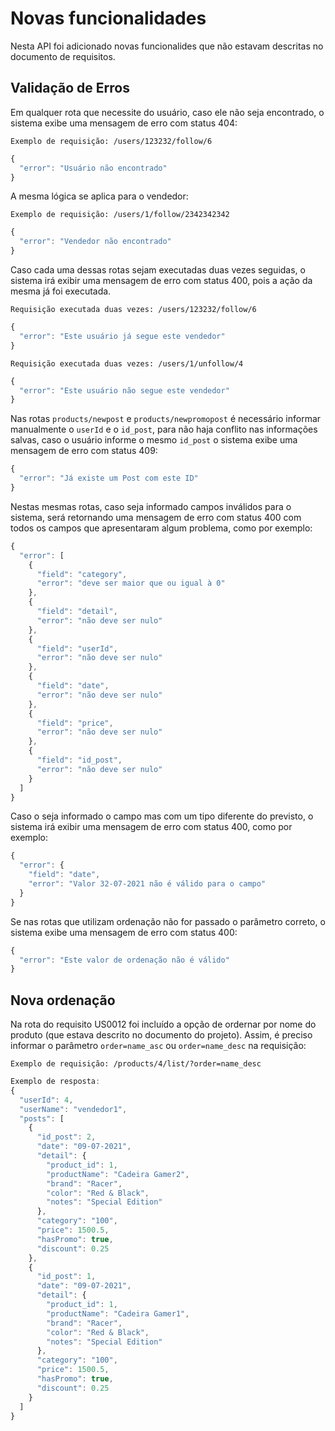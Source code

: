 # Novas funcionalidades

Nesta API foi adicionado novas funcionalides que não estavam descritas no documento de requisitos.

## Validação de Erros
Em qualquer rota que necessite do usuário, caso ele não seja encontrado, o sistema exibe uma mensagem de erro com status 404:
```
Exemplo de requisição: /users/123232/follow/6
```
```javascript
{
  "error": "Usuário não encontrado"
}
```

A mesma lógica se aplica para o vendedor:
```
Exemplo de requisição: /users/1/follow/2342342342
```
```javascript
{
  "error": "Vendedor não encontrado"
}
```

Caso cada uma dessas rotas sejam executadas duas vezes seguidas, o sistema irá exibir uma mensagem de erro com status 400, pois a ação da mesma já foi executada.
```
Requisição executada duas vezes: /users/123232/follow/6
```
```javascript
{
  "error": "Este usuário já segue este vendedor"
}
```
```
Requisição executada duas vezes: /users/1/unfollow/4
```
```javascript
{
  "error": "Este usuário não segue este vendedor"
}
```

Nas rotas `products/newpost` e `products/newpromopost` é necessário informar manualmente o `userId` e o `id_post`, para não haja conflito nas informações salvas, caso o usuário informe o mesmo `id_post` o sistema exibe uma mensagem de erro com status 409:
```javascript
{
  "error": "Já existe um Post com este ID"
}
```

Nestas mesmas rotas, caso seja informado campos inválidos para o sistema, será retornando uma mensagem de erro com status 400 com todos os campos que apresentaram algum problema, como por exemplo:
```javascript
{
  "error": [
    {
      "field": "category",
      "error": "deve ser maior que ou igual à 0"
    },
    {
      "field": "detail",
      "error": "não deve ser nulo"
    },
    {
      "field": "userId",
      "error": "não deve ser nulo"
    },
    {
      "field": "date",
      "error": "não deve ser nulo"
    },
    {
      "field": "price",
      "error": "não deve ser nulo"
    },
    {
      "field": "id_post",
      "error": "não deve ser nulo"
    }
  ]
}
```

Caso o seja informado o campo mas com um tipo diferente do previsto, o sistema irá exibir uma mensagem de erro com status 400, como por exemplo:
```javascript
{
  "error": {
    "field": "date",
    "error": "Valor 32-07-2021 não é válido para o campo"
  }
}
```

Se nas rotas que utilizam ordenação não for passado o parâmetro correto, o sistema exibe uma mensagem de erro com status 400:
```javascript
{
  "error": "Este valor de ordenação não é válido"
}
```

## Nova ordenação
Na rota do requisito US0012 foi incluído a opção de ordernar por nome do produto (que estava descrito no documento do projeto). Assim, é preciso informar o parâmetro `order=name_asc` ou `order=name_desc` na requisição:
```
Exemplo de requisição: /products/4/list/?order=name_desc
```
```javascript
Exemplo de resposta:
{
  "userId": 4,
  "userName": "vendedor1",
  "posts": [
    {
      "id_post": 2,
      "date": "09-07-2021",
      "detail": {
        "product_id": 1,
        "productName": "Cadeira Gamer2",
        "brand": "Racer",
        "color": "Red & Black",
        "notes": "Special Edition"
      },
      "category": "100",
      "price": 1500.5,
      "hasPromo": true,
      "discount": 0.25
    },
    {
      "id_post": 1,
      "date": "09-07-2021",
      "detail": {
        "product_id": 1,
        "productName": "Cadeira Gamer1",
        "brand": "Racer",
        "color": "Red & Black",
        "notes": "Special Edition"
      },
      "category": "100",
      "price": 1500.5,
      "hasPromo": true,
      "discount": 0.25
    }
  ]
}
```